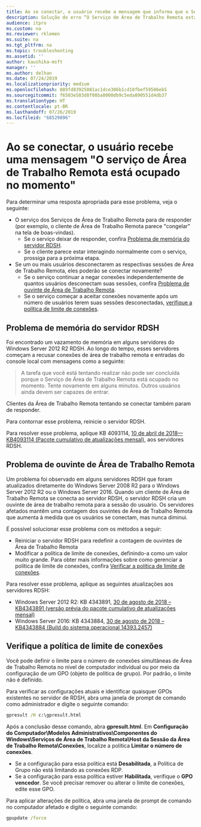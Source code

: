 ```yaml
---
title: Ao se conectar, o usuário recebe a mensagem que informa que o Serviço de Área de Trabalho Remota está ocupado no momento
description: Solução do erro “O Serviço de Área de Trabalho Remota está ocupado no momento” quando o usuário inicia uma conexão de área de trabalho remota.
audience: itpro
ms.custom: na
ms.reviewer: rklemen
ms.suite: na
ms.tgt_pltfrm: na
ms.topic: troubleshooting
ms.assetid: ''
author: kaushika-msft
manager: ''
ms.author: delhan
ms.date: 07/24/2019
ms.localizationpriority: medium
ms.openlocfilehash: 889fd83925081ac1dce386b1cd18fbef59586eb5
ms.sourcegitcommit: f6503e503d8f08ba8000db9c5eda890551d4db37
ms.translationtype: HT
ms.contentlocale: pt-BR
ms.lasthandoff: 07/26/2019
ms.locfileid: "68529896"
---
```

# <a name="on-connecting-user-receives-remote-desktop-service-is-currently-busy-message"></a>Ao se conectar, o usuário recebe uma mensagem "O serviço de Área de Trabalho Remota está ocupado no momento"

Para determinar uma resposta apropriada para esse problema, veja o seguinte:

- O serviço dos Serviços de Área de Trabalho Remota para de responder (por exemplo, o cliente de Área de Trabalho Remota parece "congelar" na tela de boas-vindas).  
   - Se o serviço deixar de responder, confira [Problema de memória do servidor RDSH](#rdsh-server-memory-issue).
   - Se o cliente parece estar interagindo normalmente com o serviço, prossiga para a próxima etapa.
- Se um ou mais usuários desconectarem as respectivas sessões de Área de Trabalho Remota, eles poderão se conectar novamente?  
   - Se o serviço continuar a negar conexões independentemente de quantos usuários desconectam suas sessões, confira [Problema de ouvinte de Área de Trabalho Remota](#rd-listener-issue).
   - Se o serviço começar a aceitar conexões novamente após um número de usuários terem suas sessões desconectadas, [verifique a política de limite de conexões](#check-the-connection-limit-policy).

## <a name="rdsh-server-memory-issue"></a>Problema de memória do servidor RDSH

Foi encontrado um vazamento de memória em alguns servidores do Windows Server 2012 R2 RDSH. Ao longo do tempo, esses servidores começam a recusar conexões de área de trabalho remota e entradas do console local com mensagens como a seguinte:

> A tarefa que você está tentando realizar não pode ser concluída porque o Serviço de Área de Trabalho Remota está ocupado no momento. Tente novamente em alguns minutos. Outros usuários ainda devem ser capazes de entrar.

Clientes da Área de Trabalho Remota tentando se conectar também param de responder.

Para contornar esse problema, reinicie o servidor RDSH.

Para resolver esse problema, aplique KB 4093114, [10 de abril de 2018—KB4093114 (Pacote cumulativo de atualizações mensal)](https://support.microsoft.com/help/4093114/), aos servidores RDSH.

## <a name="rd-listener-issue"></a>Problema de ouvinte de Área de Trabalho Remota

Um problema foi observado em alguns servidores RDSH que foram atualizados diretamente do Windows Server 2008 R2 para o Windows Server 2012 R2 ou o Windows Server 2016. Quando um cliente de Área de Trabalho Remota se conecta ao servidor RDSH, o servidor RDSH cria um ouvinte de área de trabalho remota para a sessão do usuário. Os servidores afetados mantêm uma contagem dos ouvintes de Área de Trabalho Remota que aumenta à medida que os usuários se conectam, mas nunca diminui.

É possível solucionar esse problema com os métodos a seguir:

  - Reiniciar o servidor RDSH para redefinir a contagem de ouvintes de Área de Trabalho Remota
  - Modificar a política de limite de conexões, definindo-a como um valor muito grande. Para obter mais informações sobre como gerenciar a política de limite de conexões, confira [Verificar a política de limite de conexões](#check-the-connection-limit-policy).

Para resolver esse problema, aplique as seguintes atualizações aos servidores RDSH:

  - Windows Server 2012 R2: KB 4343891, [30 de agosto de 2018 – KB4343891 (versão prévia do pacote cumulativo de atualizações mensal)](https://support.microsoft.com/help/4343891/windows-81-update-kb4343891)
  - Windows Server 2016: KB 4343884, [30 de agosto de 2018 – KB4343884 (Build do sistema operacional 14393.2457)](https://support.microsoft.com/help/4343884/windows-10-update-kb4343884)

## <a name="check-the-connection-limit-policy"></a>Verifique a política de limite de conexões

Você pode definir o limite para o número de conexões simultâneas de Área de Trabalho Remota no nível de computador individual ou por meio da configuração de um GPO (objeto de política de grupo). Por padrão, o limite não é definido.

Para verificar as configurações atuais e identificar quaisquer GPOs existentes no servidor de RDSH, abra uma janela de prompt de comando como administrador e digite o seguinte comando:
  
```cmd
gpresult /H c:\gpresult.html
```
   
Após a conclusão desse comando, abra **gpresult.html**. Em **Configuração do Computador\\Modelos Administrativos\\Componentes do Windows\\Serviços de Área de Trabalho Remota\\Host da Sessão da Área de Trabalho Remota\\Conexões**, localize a política **Limitar o número de conexões**.

  - Se a configuração para essa política está **Desabilitada**, a Política de Grupo não está limitando as conexões RDP.
  - Se a configuração para essa política estiver **Habilitada**, verifique o **GPO vencedor**. Se você precisar remover ou alterar o limite de conexões, edite esse GPO.

Para aplicar alterações de política, abra uma janela de prompt de comando no computador afetado e digite o seguinte comando:
  
```cmd
gpupdate /force
```
  
